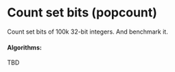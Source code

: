 # Count set bits (popcount)

Count set bits of 100k 32-bit integers. And benchmark it.

#### Algorithms:

TBD
